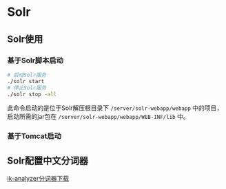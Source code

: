 # Solr
## Solr使用
### 基于Solr脚本启动
```bash
# 启动Solr服务
./solr start
# 停止Solr服务
./solr stop -all
```
此命令启动的是位于Solr解压根目录下 `/server/solr-webapp/webapp` 中的项目，启动所需的jar包在 `/server/solr-webapp/webapp/WEB-INF/lib` 中。
### 基于Tomcat启动

## Solr配置中文分词器
[ik-analyzer分词器下载](https://search.maven.org/artifact/com.github.magese/ik-analyzer/7.6.0/jar) 
